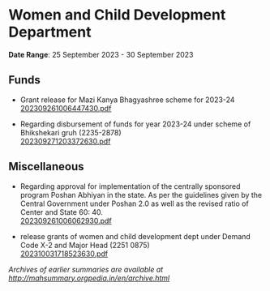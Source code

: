# Women and Child Development Department

**Date Range**: 25 September 2023 - 30 September 2023


## Funds
- Grant release for Mazi Kanya Bhagyashree scheme for 2023-24\
  [202309261006447430.pdf](https://gr.maharashtra.gov.in/Site/Upload/Government%20Resolutions/English/202309261006447430.pdf)

- Regarding disbursement of funds for year 2023-24 under scheme of Bhikshekari gruh (2235-2878)\
  [202309271203372630.pdf](https://gr.maharashtra.gov.in/Site/Upload/Government%20Resolutions/English/202309271203372630.pdf)

## Miscellaneous
- Regarding approval for implementation of the centrally sponsored program Poshan Abhiyan in the state. As per the guidelines given by the Central Government under Poshan 2.0 as well as the revised ratio of Center and State 60: 40.\
  [202309261006062930.pdf](https://gr.maharashtra.gov.in/Site/Upload/Government%20Resolutions/English/202309261006062930.pdf)

- release grants of women and child development dept under Demand Code X-2 and Major Head (2251 0875)\
  [202310031718523630.pdf](https://gr.maharashtra.gov.in/Site/Upload/Government%20Resolutions/English/202310031718523630.pdf)


*Archives of earlier summaries are available at http://mahsummary.orgpedia.in/en/archive.html*